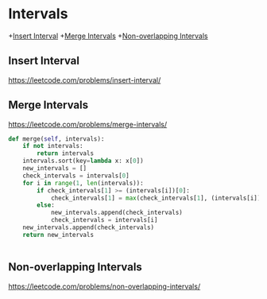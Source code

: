 # Intervals

+[Insert Interval](#insert-interval)
+[Merge Intervals](#merge-intervals)
+[Non-overlapping Intervals](#non-overlapping-intervals)

## Insert Interval

https://leetcode.com/problems/insert-interval/


## Merge Intervals

https://leetcode.com/problems/merge-intervals/


```python
def merge(self, intervals):
    if not intervals:
        return intervals
    intervals.sort(key=lambda x: x[0])
    new_intervals = []
    check_intervals = intervals[0]
    for i in range(1, len(intervals)):
        if check_intervals[1] >= (intervals[i])[0]:
            check_intervals[1] = max(check_intervals[1], (intervals[i])[1])
        else:
            new_intervals.append(check_intervals)
            check_intervals = intervals[i]
    new_intervals.append(check_intervals)
    return new_intervals
  
  ```

## Non-overlapping Intervals

https://leetcode.com/problems/non-overlapping-intervals/

